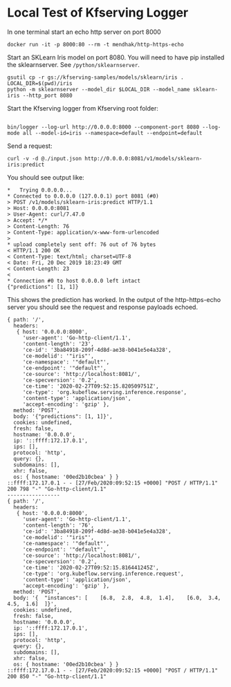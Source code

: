 # Local Test of Kfserving Logger

In one terminal start an echo http server on port 8000

```
docker run -it -p 8000:80 --rm -t mendhak/http-https-echo
```

Start an SKLearn Iris model on port 8080. You will need to have pip installed the sklearnserver. See `/python/sklearnserver`.

```
gsutil cp -r gs://kfserving-samples/models/sklearn/iris .
LOCAL_DIR=$(pwd)/iris
python -m sklearnserver --model_dir $LOCAL_DIR --model_name sklearn-iris --http_port 8080
```

Start the Kfserving logger from Kfserving root folder:

```

bin/logger --log-url http://0.0.0.0:8000 --component-port 8080 --log-mode all --model-id=iris --namespace=default --endpoint=default
```

Send a request:

```
curl -v -d @./input.json http://0.0.0.0:8081/v1/models/sklearn-iris:predict
```

You should see output like:

```
*   Trying 0.0.0.0...
* Connected to 0.0.0.0 (127.0.0.1) port 8081 (#0)
> POST /v1/models/sklearn-iris:predict HTTP/1.1
> Host: 0.0.0.0:8081
> User-Agent: curl/7.47.0
> Accept: */*
> Content-Length: 76
> Content-Type: application/x-www-form-urlencoded
>
* upload completely sent off: 76 out of 76 bytes
< HTTP/1.1 200 OK
< Content-Type: text/html; charset=UTF-8
< Date: Fri, 20 Dec 2019 18:23:49 GMT
< Content-Length: 23
<
* Connection #0 to host 0.0.0.0 left intact
{"predictions": [1, 1]}
```

This shows the prediction has worked. In the output of the http-https-echo server you should see the request and response payloads echoed.


```
{ path: '/',
  headers: 
   { host: '0.0.0.0:8000',
     'user-agent': 'Go-http-client/1.1',
     'content-length': '23',
     'ce-id': '3ba84918-209f-4d8d-ae38-b041e5e4a328',
     'ce-modelid': '"iris"',
     'ce-namespace': '"default"',
     'ce-endpoint': '"default"',
     'ce-source': 'http://localhost:8081/',
     'ce-specversion': '0.2',
     'ce-time': '2020-02-27T09:52:15.820509751Z',
     'ce-type': 'org.kubeflow.serving.inference.response',
     'content-type': 'application/json',
     'accept-encoding': 'gzip' },
  method: 'POST',
  body: '{"predictions": [1, 1]}',
  cookies: undefined,
  fresh: false,
  hostname: '0.0.0.0',
  ip: '::ffff:172.17.0.1',
  ips: [],
  protocol: 'http',
  query: {},
  subdomains: [],
  xhr: false,
  os: { hostname: '00ed2b10cbea' } }
::ffff:172.17.0.1 - - [27/Feb/2020:09:52:15 +0000] "POST / HTTP/1.1" 200 798 "-" "Go-http-client/1.1"
-----------------
{ path: '/',
  headers: 
   { host: '0.0.0.0:8000',
     'user-agent': 'Go-http-client/1.1',
     'content-length': '76',
     'ce-id': '3ba84918-209f-4d8d-ae38-b041e5e4a328',
     'ce-modelid': '"iris"',
     'ce-namespace': '"default"',
     'ce-endpoint': '"default"',
     'ce-source': 'http://localhost:8081/',
     'ce-specversion': '0.2',
     'ce-time': '2020-02-27T09:52:15.816441245Z',
     'ce-type': 'org.kubeflow.serving.inference.request',
     'content-type': 'application/json',
     'accept-encoding': 'gzip' },
  method: 'POST',
  body: '{  "instances": [    [6.8,  2.8,  4.8,  1.4],    [6.0,  3.4,  4.5,  1.6]  ]}',
  cookies: undefined,
  fresh: false,
  hostname: '0.0.0.0',
  ip: '::ffff:172.17.0.1',
  ips: [],
  protocol: 'http',
  query: {},
  subdomains: [],
  xhr: false,
  os: { hostname: '00ed2b10cbea' } }
::ffff:172.17.0.1 - - [27/Feb/2020:09:52:15 +0000] "POST / HTTP/1.1" 200 850 "-" "Go-http-client/1.1"
```
